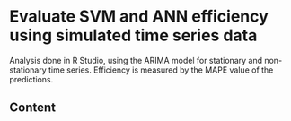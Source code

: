 # Evaluate SVM and ANN efficiency using simulated time series data
Analysis done in R Studio, using the ARIMA model for stationary and non-stationary time series. 
Efficiency is measured by the MAPE value of the predictions.

## Content
